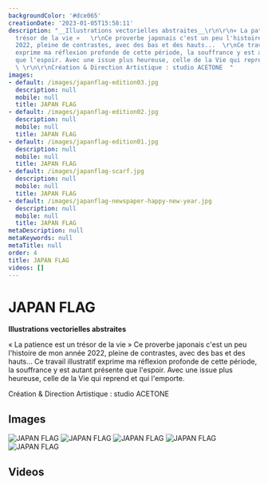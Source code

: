 ```yaml
---
backgroundColor: '#dce065'
creationDate: '2023-01-05T15:58:11'
description: "__Illustrations vectorielles abstraites__\r\n\r\n« La patience est un
  trésor de la vie »   \r\nCe proverbe japonais c'est un peu l'histoire de mon année
  2022, pleine de contrastes, avec des bas et des hauts...  \r\nCe travail illustratif
  exprime ma réflexion profonde de cette période, la souffrance y est autant présente
  que l'espoir. Avec une issue plus heureuse, celle de la Vie qui reprend et qui l'emporte.
  \ \r\n\r\nCréation & Direction Artistique : studio ACETONE  "
images:
- default: /images/japanflag-edition03.jpg
  description: null
  mobile: null
  title: JAPAN FLAG
- default: /images/japanflag-edition02.jpg
  description: null
  mobile: null
  title: JAPAN FLAG
- default: /images/japanflag-edition01.jpg
  description: null
  mobile: null
  title: JAPAN FLAG
- default: /images/japanflag-scarf.jpg
  description: null
  mobile: null
  title: JAPAN FLAG
- default: /images/japanflag-newspaper-happy-new-year.jpg
  description: null
  mobile: null
  title: JAPAN FLAG
metaDescription: null
metaKeywords: null
metaTitle: null
order: 4
title: JAPAN FLAG
videos: []
---
```


# JAPAN FLAG

__Illustrations vectorielles abstraites__

« La patience est un trésor de la vie »
Ce proverbe japonais c'est un peu l'histoire de mon année 2022, pleine de contrastes, avec des bas et des hauts...
Ce travail illustratif exprime ma réflexion profonde de cette période, la souffrance y est autant présente que l'espoir. Avec une issue plus heureuse, celle de la Vie qui reprend et qui l'emporte.

Création & Direction Artistique : studio ACETONE

## Images

![JAPAN FLAG](/images/japanflag-edition03.jpg)
![JAPAN FLAG](/images/japanflag-edition02.jpg)
![JAPAN FLAG](/images/japanflag-edition01.jpg)
![JAPAN FLAG](/images/japanflag-scarf.jpg)
![JAPAN FLAG](/images/japanflag-newspaper-happy-new-year.jpg)

## Videos
